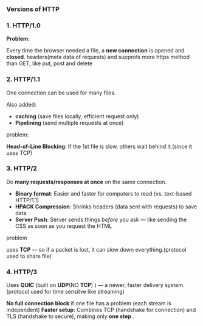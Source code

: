
  ### Versions of HTTP
### 1. **HTTP/1.0** 

**Problem:**

Every time the browser needed a file, a **new connection** is opened and **closed**.
headers(meta data of requests) and supprots more https method than GET, like put, post and delete

### 2. **HTTP/1.1** 

One connection can be used for many files.

Also added:

- **caching** (save files locally, efficient request only)
- **Pipelining** (send multiple requests at once)
  
problem:

**Head-of-Line Blocking**: If the 1st file is slow, others wait behind it.(since it uses TCP)


### 3. **HTTP/2**

Do **many requests/responses at once** on the same connection.

- **Binary format**: Easier and faster for computers to read (vs. text-based HTTP/1.1)
- **HPACK Compression**: Shrinks headers (data sent with requests) to save data
- **Server Push**: Server sends things *before* you ask — like sending the CSS as soon as you request the HTML

problem

uses **TCP** — so if a packet is lost, it can slow down everything.(protocol used to share file)

### 4. **HTTP/3** 

Uses **QUIC** (built on **UDP**(NO **TCP**) ) — a newer, faster delivery system.(protocol used for time sensitve like streaming)

**No full connection block** if one file has a problem (each stream is independent)
**Faster setup**: Combines TCP (handshake for connection) and TLS (handshake to secure), making only **one step** .
